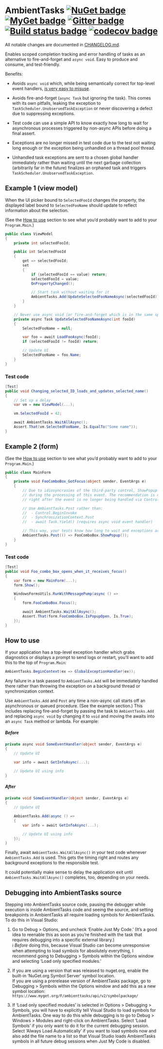 # AmbientTasks [![NuGet badge](https://img.shields.io/nuget/v/AmbientTasks)](https://www.nuget.org/packages/AmbientTasks/ "NuGet (releases)") [![MyGet badge](https://img.shields.io/myget/ambienttasks/vpre/AmbientTasks.svg?label=myget)](https://www.myget.org/feed/ambienttasks/package/nuget/AmbientTasks "MyGet (prereleases)") [![Gitter badge](https://img.shields.io/gitter/room/Techsola/AmbientTasks)](https://gitter.im/Techsola/AmbientTasks "Chat on Gitter") [![Build status badge](https://dev.azure.com/Techsola/AmbientTasks/_apis/build/status/AmbientTasks%20CI?branchName=master)](https://dev.azure.com/Techsola/AmbientTasks/_build/latest?definitionId=1&branchName=master "Build status") [![codecov badge](https://codecov.io/gh/Techsola/AmbientTasks/branch/master/graph/badge.svg)](https://codecov.io/gh/Techsola/AmbientTasks "Test coverage")

All notable changes are documented in [CHANGELOG.md](CHANGELOG.md).

Enables scoped completion tracking and error handling of tasks as an alternative to fire-and-forget and `async void`. Easy to produce and consume, and test-friendly.

Benefits:

- Avoids `async void` which, while being semantically correct for top-level event handlers, [is very easy to misuse](https://msdn.microsoft.com/en-us/magazine/jj991977.aspx).

- Avoids fire-and-forget (`async Task` but ignoring the task). This comes with its own pitfalls, leaking the exception to `TaskScheduler.UnobservedTaskException` or never discovering a defect due to suppressing exceptions.

- Test code can use a simple API to know exactly how long to wait for asynchronous processes triggered by non-async APIs before doing a final assert.

- Exceptions are no longer missed in test code due to the test not waiting long enough or the exception being unhandled on a thread pool thread.

- Unhandled task exceptions are sent to a chosen global handler immediately rather than waiting until the next garbage collection (arbitrarily far in the future) finalizes an orphaned task and triggers `TaskScheduler.UnobservedTaskException`.

## Example 1 (view model)

When the UI picker bound to `SelectedFooId` changes the property, the displayed label bound to `SelectedFooName` should update to reflect information about the selection.

(See the [How to use](#how-to-use) section to see what you’d probably want to add to your `Program.Main`.)

```cs
public class ViewModel
{
    private int selectedFooId;

    public int SelectedFooId
    {
        get => selectedFooId;
        set
        {
            if (selectedFooId == value) return;
            selectedFooId = value;
            OnPropertyChanged();

            // Start task without waiting for it
            AmbientTasks.Add(UpdateSelectedFooNameAsync(selectedFooId));
        }
    }

    // Never use async void (or fire-and-forget which is in the same spirit)
    private async Task UpdateSelectedFooNameAsync(int fooId)
    {
        SelectedFooName = null;

        var foo = await LoadFooAsync(fooId);
        if (selectedFooId != fooId) return;

        // Update UI
        SelectedFooName = foo.Name;
    }
}
```

### Test code

```cs
[Test]
public void Changing_selected_ID_loads_and_updates_selected_name()
{
    // Set up a delay
    var vm = new ViewModel(...);

    vm.SelectedFooId = 42;

    await AmbientTasks.WaitAllAsync();
    Assert.That(vm.SelectedFooName, Is.EqualTo("Some name"));
}
```

## Example 2 (form)

(See the [How to use](#how-to-use) section to see what you’d probably want to add to your `Program.Main`.)

```cs
public class MainForm
{
    private void FooComboBox_GotFocus(object sender, EventArgs e)
    {
        // Due to idiosyncrasies of the third-party control, ShowPopup doesn’t work properly when called
        // during the processing of this event. The recommendation is usually to queue ShowPopup to happen
        // right after the event is no longer being handled via Control.BeginInvoke or similar.

        // Use AmbientTasks.Post rather than:
        //  - Control.BeginInvoke
        //  - SynchronizationContext.Post
        //  - await Task.Yield() (requires async void event handler)

        // This way, your tests know how long to wait and exceptions are automatically propagated to them.
        AmbientTasks.Post(() => FooComboBox.ShowPopup());
    }
}
```

### Test code

```cs
[Test]
public void Foo_combo_box_opens_when_it_receives_focus()
{
    var form = new MainForm(...);
    form.Show();

    WindowsFormsUtils.RunWithMessagePump(async () =>
    {
        form.FooComboBox.Focus();

        await AmbientTasks.WaitAllAsync();
        Assert.That(form.FooComboBox.IsPopupOpen, Is.True);
    });
}
```

## How to use

If your application has a top-level exception handler which grabs diagnostics or displays a prompt to send logs or restart, you’ll want to add this to the top of `Program.Main`:

```cs
AmbientTasks.BeginContext(ex => GlobalExceptionHandler(ex));
```

Any failure in a task passed to `AmbientTasks.Add` will be immediately handled there rather than throwing the exception on a background thread or synchronization context.

Use `AmbientTasks.Add` and `Post` any time a non-async call starts off an asynchronous or queued procedure. (See the example section.) This includes replacing fire-and-forget by passing the task to `AmbientTasks.Add` and replacing `async void` by changing it to `void` and moving the awaits into an `async Task` method or lambda. For example:

##### Before

```cs
private async void SomeEventHandler(object sender, EventArgs e)
{
    // Update UI

    var info = await GetInfoAsync(...);

    // Update UI using info
}
```

##### After

```cs
private void SomeEventHandler(object sender, EventArgs e)
{
    // Update UI

    AmbientTasks.Add(async () =>
    {
        var info = await GetInfoAsync(...);

        // Update UI using info
    });
}
```

Finally, await `AmbientTasks.WaitAllAsync()` in your test code whenever `AmbientTasks.Add` is used. This gets the timing right and routes any background exceptions to the responsible test.

It could potentially make sense to delay the application exit until `AmbientTasks.WaitAllAsync()` completes, too, depending on your needs.

## Debugging into AmbientTasks source

Stepping into AmbientTasks source code, pausing the debugger while execution is inside AmbientTasks code and seeing the source, and setting breakpoints in AmbientTasks all require loading symbols for AmbientTasks. To do this in Visual Studio:

1. Go to Debug > Options, and uncheck ‘Enable Just My Code.’ (It’s a good idea to reenable this as soon as you’re finished with the task that requires debugging into a specific external library.)  
   ℹ *Before* doing this, because Visual Studio can become unresponsive when attempting to load symbols for absolutely everything, I recommend going to Debugging > Symbols within the Options window and selecting ‘Load only specified modules.’

2. If you are using a version that was released to nuget.org, enable the built-in ‘NuGet.org Symbol Server’ symbol location.  
   If you are using a prerelease version of AmbientTasks package, go to Debugging > Symbols within the Options window and add this as a new symbol location: `https://www.myget.org/F/ambienttasks/api/v2/symbolpackage/`

3. If ‘Load only specified modules’ is selected in Options > Debugging > Symbols, you will have to explicitly tell Visual Studio to load symbols for AmbientTasks. One way to do this while debugging is to go to Debug > Windows > Modules and right-click on AmbientTasks. Select ‘Load Symbols’ if you only want to do it for the current debugging session. Select ‘Always Load Automatically’ if you want to load symbols now and also add the file name to a list so that Visual Studio loads AmbientTasks symbols in all future debug sessions when Just My Code is disabled.
